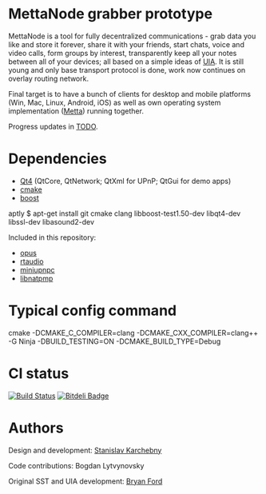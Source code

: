 MettaNode grabber prototype
=======================

MettaNode is a tool for fully decentralized communications - grab data you like and store it forever, share it with your friends, start chats, voice and video calls, form groups by interest, transparently keep all your notes between all of your devices; all based on a simple ideas of [UIA](http://pdos.csail.mit.edu/uia/). It is still young and only base transport protocol is done, work now continues on overlay routing network.

Final target is to have a bunch of clients for desktop and mobile platforms (Win, Mac, Linux, Android, iOS) as well as own operating system implementation ([Metta](https://github.com/berkus/metta/wiki)) running together.

Progress updates in [TODO](TODO).

Dependencies
============

* [Qt4](http://qt-project.org/) (QtCore, QtNetwork; QtXml for UPnP; QtGui for demo apps)
* [cmake](http://cmake.org/)
* [boost](http://boost.org/)

aptly
 $ apt-get install git cmake clang libboost-test1.50-dev libqt4-dev libssl-dev libasound2-dev

Included in this repository:

* [opus](http://opus-codec.org/)
* [rtaudio](http://www.music.mcgill.ca/~gary/rtaudio/)
* [miniupnpc](https://github.com/miniupnp/miniupnp/tree/master/miniupnpc)
* [libnatpmp](http://thebends.googlecode.com/svn/trunk/nat/pmp)

Typical config command
======================

cmake -DCMAKE_C_COMPILER=clang -DCMAKE_CXX_COMPILER=clang++ -G Ninja -DBUILD_TESTING=ON -DCMAKE_BUILD_TYPE=Debug

CI status
=========
[![Build Status](https://secure.travis-ci.org/berkus/mettanode.png)](http://travis-ci.org/berkus/mettanode)
[![Bitdeli Badge](https://d2weczhvl823v0.cloudfront.net/berkus/mettanode/trend.png)](https://bitdeli.com/free "Bitdeli Badge")

Authors
=======
Design and development:
[Stanislav Karchebny](http://exocortex.madfire.net)

Code contributions:
Bogdan Lytvynovsky

Original SST and UIA development:
[Bryan Ford](http://www.brynosaurus.com)

